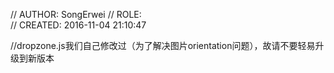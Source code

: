 // AUTHOR:   SongErwei
// ROLE:    	
// CREATED:  2016-11-04 21:10:47
 
//dropzone.js我们自己修改过（为了解决图片orientation问题），故请不要轻易升级到新版本
